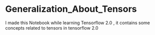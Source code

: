 # Generalization_About_Tensors
I made this Notebook while learning Tensorflow 2.0 , it contains some concepts related to tensors in tensorflow 2.0
